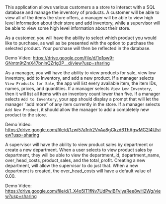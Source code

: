 
This application allows various customers a a store to interact with a SQL database and manage the inventory of products. A customer will be able to view all of the items the store offers, a manager will be able to view high level information about their store and add inventory, while a supervisor will be able to view some high level information about their store.

As a customer, you will have the ability to select which product you would like to purchase, as well as be presented with the option to purchase the selected product. Your purchase will then be reflected in the database.

Demo Video: https://drive.google.com/file/d/1q1pw9-GNmtn9tZmX47bnlnQZrlg3P__d/view?usp=sharing

As a manager, you will have the ability to view products for sale, view low inventory, add to Inventory, and add a new product. If a manager selects `View Products for Sale`, the app will list every available item, the item IDs, names, prices, and quantities. If a manager selects `View Low Inventory`, then it will list all items with an inventory count lower than five. If a manager selects `Add to Inventory`, your app should display a prompt that will let the manager "add more" of any item currently in the store. If a manager selects `Add New Product`, it should allow the manager to add a completely new product to the store.

Demo Video: https://drive.google.com/file/d/1zwi57a1nh2VvAa8gCkzd6ThAgwMG2I4U/view?usp=sharing

A supervisor will have the ability to view product sales by department or create a new department. When a user selects to view product sales by department, they will be able to view the department_id, department_name, over_head_costs, product_sales, and the total_profit. Creating a new department, will allow the supervisor to do just that. When a new department is created, the over_head_costs will have a default value of 0.00.

Demo Video: https://drive.google.com/file/d/1_X4o5lT1fNv7UdPwlBFvlyaRee8wH2Wg/view?usp=sharing
